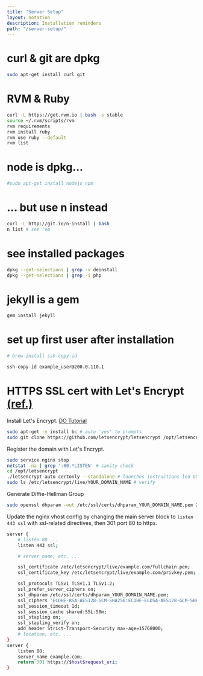 ```yaml
---
title: "Server Setup"
layout: notation
description: Installation reminders
path: "/server-setup/"
---
```


# curl & git are dpkg
```bash
sudo apt-get install curl git
```


# RVM & Ruby
```bash
curl -L https://get.rvm.io | bash -s stable
source ~/.rvm/scripts/rvm
rvm requirements
rvm install ruby
rvm use ruby --default
rvm list
```


# node is dpkg...
```bash
#sudo apt-get install nodejs npm
```


# ... but use n instead
```bash
curl -L http://git.io/n-install | bash
n list # see 'em
```

# see installed packages
``` bash
dpkg --get-selections | grep -v deinstall
dpkg --get-selections | grep -i php
```


# jekyll is a gem
```bash
gem install jekyll
```



# set up first user after installation
```bash
# brew install ssh-copy-id

ssh-copy-id example_user@200.0.110.1
```


# HTTPS SSL cert with Let's Encrypt [(ref.)](https://www.digitalocean.com/community/tutorials/how-to-secure-nginx-with-let-s-encrypt-on-ubuntu-14-04)

Install Let's Encrypt. [DO Tutorial](https://www.digitalocean.com/community/tutorials/how-to-secure-nginx-with-let-s-encrypt-on-ubuntu-14-04)

```bash
sudo apt-get -y install bc # auto 'yes' to prompts
sudo git clone https://github.com/letsencrypt/letsencrypt /opt/letsencrypt
``` 

Register the domain with Let's Encrypt.

```bash
sudo service nginx stop
netstat -na | grep ':80.*LISTEN' # sanity check
cd /opt/letsencrypt
./letsencrypt-auto certonly --standalone # launches instructions-led GUI
sudo ls /etc/letsencrypt/live/YOUR_DOMAIN_NAME # verify
``` 

Generate Diffie-Hellman Group

```bash
sudo openssl dhparam -out /etc/ssl/certs/dhparam_YOUR_DOMAIN_NAME.pem 2048
``` 

Update the nginx vhost config by changing the main server block to `listen 443 ssl` with ssl-related directives, then 301 port 80 to https.

```bash
server {
    # listen 80 ...
    listen 443 ssl;

    # server_name, etc. ...

    ssl_certificate /etc/letsencrypt/live/example.com/fullchain.pem;
    ssl_certificate_key /etc/letsencrypt/live/example.com/privkey.pem;

    ssl_protocols TLSv1 TLSv1.1 TLSv1.2;
    ssl_prefer_server_ciphers on;
    ssl_dhparam /etc/ssl/certs/dhparam_YOUR_DOMAIN_NAME.pem;
    ssl_ciphers 'ECDHE-RSA-AES128-GCM-SHA256:ECDHE-ECDSA-AES128-GCM-SHA256:ECDHE-RSA-AES256-GCM-SHA384:ECDHE-ECDSA-AES256-GCM-SHA384:DHE-RSA-AES128-GCM-SHA256:DHE-DSS-AES128-GCM-SHA256:kEDH+AESGCM:ECDHE-RSA-AES128-SHA256:ECDHE-ECDSA-AES128-SHA256:ECDHE-RSA-AES128-SHA:ECDHE-ECDSA-AES128-SHA:ECDHE-RSA-AES256-SHA384:ECDHE-ECDSA-AES256-SHA384:ECDHE-RSA-AES256-SHA:ECDHE-ECDSA-AES256-SHA:DHE-RSA-AES128-SHA256:DHE-RSA-AES128-SHA:DHE-DSS-AES128-SHA256:DHE-RSA-AES256-SHA256:DHE-DSS-AES256-SHA:DHE-RSA-AES256-SHA:AES128-GCM-SHA256:AES256-GCM-SHA384:AES128-SHA256:AES256-SHA256:AES128-SHA:AES256-SHA:AES:CAMELLIA:DES-CBC3-SHA:!aNULL:!eNULL:!EXPORT:!DES:!RC4:!MD5:!PSK:!aECDH:!EDH-DSS-DES-CBC3-SHA:!EDH-RSA-DES-CBC3-SHA:!KRB5-DES-CBC3-SHA';
    ssl_session_timeout 1d;
    ssl_session_cache shared:SSL:50m;
    ssl_stapling on;
    ssl_stapling_verify on;
    add_header Strict-Transport-Security max-age=15768000;
    # location, etc. ...
}
server {
    listen 80;
    server_name example.com;
    return 301 https://$host$request_uri;
}
``` 


